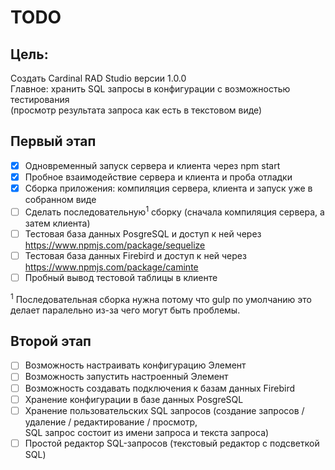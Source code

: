 TODO
=====


Цель:
-------

Создать Cardinal RAD Studio версии 1.0.0  
Главное: хранить SQL запросы в конфигурации с возможностью тестирования  
(просмотр результата запроса как есть в текстовом виде)  


Первый этап
--------------

- [x] Одновременный запуск сервера и клиента через npm start  
- [x] Пробное взаимодействие сервера и клиента и проба отладки  
- [x] Сборка приложения: компиляция сервера, клиента и запуск уже в собранном виде  
- [ ] Сделать последовательную<sup>1</sup> сборку (сначала компиляция сервера, а затем клиента)
- [ ] Тестовая база данных PosgreSQL и доступ к ней через https://www.npmjs.com/package/sequelize  
- [ ] Тестовая база данных Firebird и доступ к ней через https://www.npmjs.com/package/caminte  
- [ ] Пробный вывод тестовой таблицы в клиенте  

<sup>1</sup> Последовательная сборка нужна потому что gulp по умолчанию это делает паралельно из-за чего могут быть проблемы.



Второй этап
-------

- [ ] Возможность настраивать конфигурацию Элемент  
- [ ] Возможность запустить настроенный Элемент   
- [ ] Возможность создавать подключения к базам данных Firebird 
- [ ] Хранение конфигурации в базе данных PosgreSQL  
- [ ] Хранение пользовательских SQL запросов 
      (создание запросов / удаление / редактирование / просмотр,   
      SQL запрос состоит из имени запроса и текста запроса)  
- [ ] Простой редактор SQL-запросов (текстовый редактор с подсветкой SQL)  